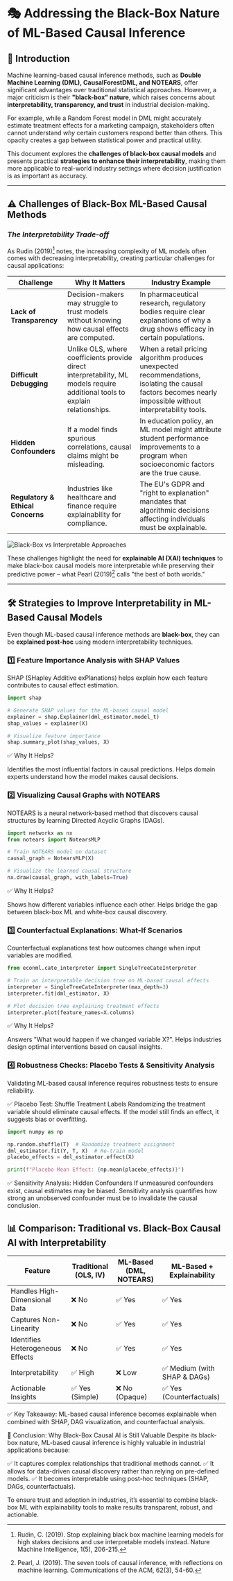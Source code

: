 # 🎭 Addressing the Black-Box Nature of ML-Based Causal Inference

## 📌 Introduction  

Machine learning-based causal inference methods, such as **Double Machine Learning (DML), CausalForestDML, and NOTEARS**, offer significant advantages over traditional statistical approaches. However, a major criticism is their **"black-box" nature**, which raises concerns about **interpretability, transparency, and trust** in industrial decision-making.

For example, while a Random Forest model in DML might accurately estimate treatment effects for a marketing campaign, stakeholders often cannot understand *why* certain customers respond better than others. This opacity creates a gap between statistical power and practical utility.

This document explores the **challenges of black-box causal models** and presents practical **strategies to enhance their interpretability**, making them more applicable to real-world industry settings where decision justification is as important as accuracy.

---

## ⚠️ **Challenges of Black-Box ML-Based Causal Methods**  

### *The Interpretability Trade-off*

As Rudin (2019)[^1] notes, the increasing complexity of ML models often comes with decreasing interpretability, creating particular challenges for causal applications:

| Challenge | Why It Matters | Industry Example |
|-----------|---------------|------------------|
| **Lack of Transparency** | Decision-makers may struggle to trust models without knowing how causal effects are computed. | In pharmaceutical research, regulatory bodies require clear explanations of why a drug shows efficacy in certain populations. |
| **Difficult Debugging** | Unlike OLS, where coefficients provide direct interpretability, ML models require additional tools to explain relationships. | When a retail pricing algorithm produces unexpected recommendations, isolating the causal factors becomes nearly impossible without interpretability tools. |
| **Hidden Confounders** | If a model finds spurious correlations, causal claims might be misleading. | In education policy, an ML model might attribute student performance improvements to a program when socioeconomic factors are the true cause. |
| **Regulatory & Ethical Concerns** | Industries like healthcare and finance require explainability for compliance. | The EU's GDPR and "right to explanation" mandates that algorithmic decisions affecting individuals must be explainable. |

![Black-Box vs Interpretable Approaches](https://mermaid.ink/img/pako:eNptkU1rwzAMhv-K0GmD_QGDHbKuUNihh9Ft7LBdgiPFEYljB9vZGKP_fbaTbF3ZRUh6JV7J70Q1SY0YSZHMCw05aULhjPu6NsbaQdx2c5YZkfXQWNuIDgbQwgPJjm5ZMxTF6tLgTmH3r46l04VEnc0zqPpFwNy4DQbqZ-aMdHDBSO1wGYqo8c5IHfkXOuWVEGYDJpXG_VlI8c0-4nBMHaahQ_r0_7WujnweeNhD5yKz4oo9jU17HV7tJdxhS44vrnXfmeFkQl8kw_OUdyjjn5Rz1fNJnUlOdWgK88z9E62sKFEu_Tjmn4jcKHLG6YsUVG5lkWiR-cDqt1aMNi-Eb40ZDfIHsnCR7Q?type=png)

These challenges highlight the need for **explainable AI (XAI) techniques** to make black-box causal models more interpretable while preserving their predictive power – what Pearl (2019)[^2] calls "the best of both worlds."

[^1]: Rudin, C. (2019). Stop explaining black box machine learning models for high stakes decisions and use interpretable models instead. Nature Machine Intelligence, 1(5), 206-215.
[^2]: Pearl, J. (2019). The seven tools of causal inference, with reflections on machine learning. Communications of the ACM, 62(3), 54-60.

---

## 🛠 **Strategies to Improve Interpretability in ML-Based Causal Models**  

Even though ML-based causal inference methods are **black-box**, they can be **explained post-hoc** using modern interpretability techniques.

### 1️⃣ **Feature Importance Analysis with SHAP Values**
SHAP (SHapley Additive exPlanations) helps explain how each feature contributes to causal effect estimation.

```python
import shap

# Generate SHAP values for the ML-based causal model
explainer = shap.Explainer(dml_estimator.model_t)
shap_values = explainer(X)

# Visualize feature importance
shap.summary_plot(shap_values, X)
```

✅ Why It Helps?

Identifies the most influential factors in causal predictions.
Helps domain experts understand how the model makes causal decisions.

### 2️⃣ **Visualizing Causal Graphs with NOTEARS**
NOTEARS is a neural network-based method that discovers causal structures by learning Directed Acyclic Graphs (DAGs).

```python
import networkx as nx
from notears import NotearsMLP

# Train NOTEARS model on dataset
causal_graph = NotearsMLP(X)

# Visualize the learned causal structure
nx.draw(causal_graph, with_labels=True)
```

✅ Why It Helps?

Shows how different variables influence each other.
Helps bridge the gap between black-box ML and white-box causal discovery.

### 3️⃣ **Counterfactual Explanations: What-If Scenarios**
Counterfactual explanations test how outcomes change when input variables are modified.

```python
from econml.cate_interpreter import SingleTreeCateInterpreter

# Train an interpretable decision tree on ML-based causal effects
interpreter = SingleTreeCateInterpreter(max_depth=3)
interpreter.fit(dml_estimator, X)

# Plot decision tree explaining treatment effects
interpreter.plot(feature_names=X.columns)
```

✅ Why It Helps?

Answers "What would happen if we changed variable X?".
Helps industries design optimal interventions based on causal insights.

### 4️⃣ **Robustness Checks: Placebo Tests & Sensitivity Analysis**
Validating ML-based causal inference requires robustness tests to ensure reliability.

✅ Placebo Test: Shuffle Treatment Labels
Randomizing the treatment variable should eliminate causal effects.
If the model still finds an effect, it suggests bias or overfitting.

```python
import numpy as np

np.random.shuffle(T)  # Randomize treatment assignment
dml_estimator.fit(Y, T, X)  # Re-train model
placebo_effects = dml_estimator.effect(X)

print(f"Placebo Mean Effect: {np.mean(placebo_effects)}")
```

✅ Sensitivity Analysis: Hidden Confounders
If unmeasured confounders exist, causal estimates may be biased.
Sensitivity analysis quantifies how strong an unobserved confounder must be to invalidate the causal conclusion.

## 📊 Comparison: Traditional vs. Black-Box Causal AI with Interpretability

| Feature | Traditional (OLS, IV) | ML-Based (DML, NOTEARS) | ML-Based + Explainability |
|---------|-----------------------|-------------------------|---------------------------|
| Handles High-Dimensional Data | ❌ No | ✅ Yes | ✅ Yes |
| Captures Non-Linearity | ❌ No | ✅ Yes | ✅ Yes |
| Identifies Heterogeneous Effects | ❌ No | ✅ Yes | ✅ Yes |
| Interpretability | ✅ High | ❌ Low | ✅ Medium (with SHAP & DAGs) |
| Actionable Insights | ✅ Yes (Simple) | ❌ No (Opaque) | ✅ Yes (Counterfactuals) |

✅ Key Takeaway: ML-based causal inference becomes explainable when combined with SHAP, DAG visualization, and counterfactual analysis.

🚀 Conclusion: Why Black-Box Causal AI is Still Valuable
Despite its black-box nature, ML-based causal inference is highly valuable in industrial applications because:

✅ It captures complex relationships that traditional methods cannot.
✅ It allows for data-driven causal discovery rather than relying on pre-defined models.
✅ It becomes interpretable using post-hoc techniques (SHAP, DAGs, counterfactuals).

To ensure trust and adoption in industries, it’s essential to combine black-box ML with explainability tools to make results transparent, robust, and actionable.